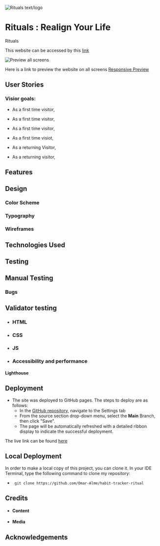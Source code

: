 ![Rituals text/logo](documentations/Marketme.png "Rituals logo")

# Rituals : Realign Your Life

Rituals

This website can be accessed by this [link]()

![Preview all screens](documentations/)

Here is a link to preview the website on all screens [Responsive Preview]()

## User Stories

### Visior goals:

- As a first time visitor, 
- As a first time visitor, 
- As a first time visitor, 
- As a first time visiot, 

- As a returning Visitor, 
- As a returning visitor, 

## Features


## Design

### Color Scheme

### Typography

### Wireframes


## Technologies Used


## Testing


## Manual Testing

### Bugs


## Validator testing
+ ### HTML
+ ### CSS

+ ### JS

+ ### Accessibility and performance 
#### Lighthouse

## Deployment

- The site was deployed to GitHub pages. The steps to deploy are as follows:
  - In the [GitHub repository](https://github.com/Omar-Alme/habit-tracker-ritual), navigate to the Settings tab
  - From the source section drop-down menu, select the **Main** Branch, then click "Save".
  - The page will be automatically refreshed with a detailed ribbon display to indicate the successful deployment.

The live link can be found [here](https://github.com/Omar-Alme/habit-tracker-ritual)

## Local Deployment

In order to make a local copy of this project, you can clone it.
In your IDE Terminal, type the following command to clone my repository:

-      git clone https://github.com/Omar-Alme/habit-tracker-ritual

## Credits

- #### Content

- #### Media


## Acknowledgements

